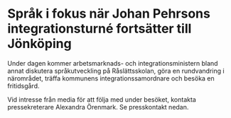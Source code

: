 # Språk i fokus när Johan Pehrsons integrationsturné fortsätter till Jönköping

Under dagen kommer arbetsmarknads- och integrationsministern bland annat diskutera språkutveckling på Råslättsskolan, göra en rundvandring i närområdet, träffa kommunens integrationssamordnare och besöka en fritidsgård.

Vid intresse från media för att följa med under besöket, kontakta pressekreterare Alexandra Örenmark. Se presskontakt nedan.

